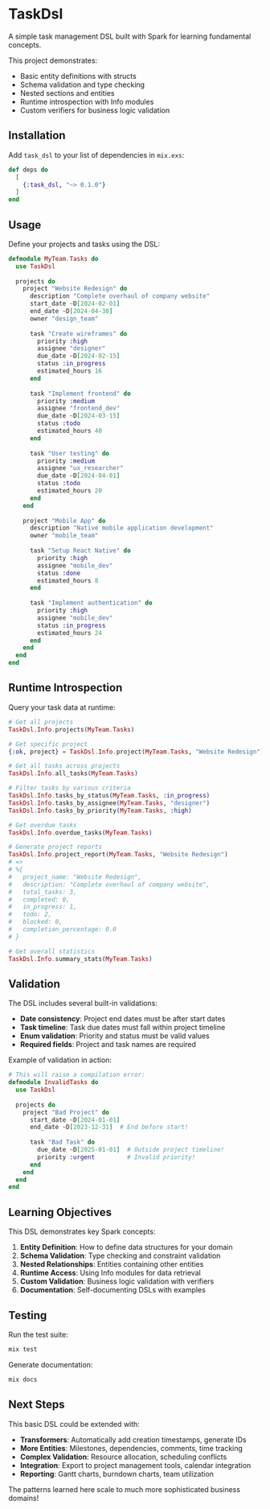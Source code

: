 # TaskDsl

A simple task management DSL built with Spark for learning fundamental concepts.

This project demonstrates:
- Basic entity definitions with structs
- Schema validation and type checking
- Nested sections and entities
- Runtime introspection with Info modules
- Custom verifiers for business logic validation

## Installation

Add `task_dsl` to your list of dependencies in `mix.exs`:

```elixir
def deps do
  [
    {:task_dsl, "~> 0.1.0"}
  ]
end
```

## Usage

Define your projects and tasks using the DSL:

```elixir
defmodule MyTeam.Tasks do
  use TaskDsl
  
  projects do
    project "Website Redesign" do
      description "Complete overhaul of company website"
      start_date ~D[2024-02-01]
      end_date ~D[2024-04-30]
      owner "design_team"
      
      task "Create wireframes" do
        priority :high
        assignee "designer"
        due_date ~D[2024-02-15]
        status :in_progress
        estimated_hours 16
      end
      
      task "Implement frontend" do
        priority :medium
        assignee "frontend_dev"
        due_date ~D[2024-03-15]
        status :todo
        estimated_hours 40
      end
      
      task "User testing" do
        priority :medium
        assignee "ux_researcher"
        due_date ~D[2024-04-01]
        status :todo
        estimated_hours 20
      end
    end
    
    project "Mobile App" do
      description "Native mobile application development"
      owner "mobile_team"
      
      task "Setup React Native" do
        priority :high
        assignee "mobile_dev"
        status :done
        estimated_hours 8
      end
      
      task "Implement authentication" do
        priority :high
        assignee "mobile_dev"
        status :in_progress
        estimated_hours 24
      end
    end
  end
end
```

## Runtime Introspection

Query your task data at runtime:

```elixir
# Get all projects
TaskDsl.Info.projects(MyTeam.Tasks)

# Get specific project
{:ok, project} = TaskDsl.Info.project(MyTeam.Tasks, "Website Redesign")

# Get all tasks across projects
TaskDsl.Info.all_tasks(MyTeam.Tasks)

# Filter tasks by various criteria
TaskDsl.Info.tasks_by_status(MyTeam.Tasks, :in_progress)
TaskDsl.Info.tasks_by_assignee(MyTeam.Tasks, "designer")
TaskDsl.Info.tasks_by_priority(MyTeam.Tasks, :high)

# Get overdue tasks
TaskDsl.Info.overdue_tasks(MyTeam.Tasks)

# Generate project reports
TaskDsl.Info.project_report(MyTeam.Tasks, "Website Redesign")
# =>
# %{
#   project_name: "Website Redesign",
#   description: "Complete overhaul of company website",
#   total_tasks: 3,
#   completed: 0,
#   in_progress: 1,
#   todo: 2,
#   blocked: 0,
#   completion_percentage: 0.0
# }

# Get overall statistics
TaskDsl.Info.summary_stats(MyTeam.Tasks)
```

## Validation

The DSL includes several built-in validations:

- **Date consistency**: Project end dates must be after start dates
- **Task timeline**: Task due dates must fall within project timeline
- **Enum validation**: Priority and status must be valid values
- **Required fields**: Project and task names are required

Example of validation in action:

```elixir
# This will raise a compilation error:
defmodule InvalidTasks do
  use TaskDsl
  
  projects do
    project "Bad Project" do
      start_date ~D[2024-01-01]
      end_date ~D[2023-12-31]  # End before start!
      
      task "Bad Task" do
        due_date ~D[2025-01-01]  # Outside project timeline!
        priority :urgent         # Invalid priority!
      end
    end
  end
end
```

## Learning Objectives

This DSL demonstrates key Spark concepts:

1. **Entity Definition**: How to define data structures for your domain
2. **Schema Validation**: Type checking and constraint validation
3. **Nested Relationships**: Entities containing other entities
4. **Runtime Access**: Using Info modules for data retrieval
5. **Custom Validation**: Business logic validation with verifiers
6. **Documentation**: Self-documenting DSLs with examples

## Testing

Run the test suite:

```bash
mix test
```

Generate documentation:

```bash
mix docs
```

## Next Steps

This basic DSL could be extended with:

- **Transformers**: Automatically add creation timestamps, generate IDs
- **More Entities**: Milestones, dependencies, comments, time tracking
- **Complex Validation**: Resource allocation, scheduling conflicts
- **Integration**: Export to project management tools, calendar integration
- **Reporting**: Gantt charts, burndown charts, team utilization

The patterns learned here scale to much more sophisticated business domains!